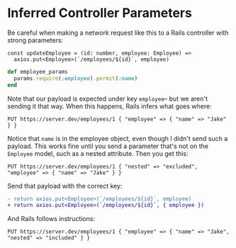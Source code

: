 # Inferred Controller Parameters

Be careful when making a network request like this to a Rails controller with strong parameters:

```tsx
const updateEmployee = (id: number, employee: Employee) =>
  axios.put<Employee>(`/employees/${id}`, employee)
```

```ruby
def employee_params
  params.require(:employee).permit(:name)
end
```

Note that our payload is expected under key `employee`– but we aren't sending
it that way. When this happens, Rails infers what goes where:

```
PUT https://server.dev/employees/1 { "employee" => { "name" => "Jake" } }
```

Notice that `name` is in the employee object, even though I didn't send such a
payload. This works fine until you send a parameter that's not on the
`Employee` model, such as a nested attribute. Then you get this:

```
PUT https://server.dev/employees/1 { "nested" => "excluded", "employee" => { "name" => "Jake" } }
```

Send that payload with the correct key:

```diff
- return axios.put<Employee>(`/employees/${id}`, employee)
+ return axios.put<Employee>(`/employees/${id}`, { employee })
```

And Rails follows instructions:

```
PUT https://server.dev/employees/1 { "employee" => { "name" => "Jake", "nested" => "included" } }
```
